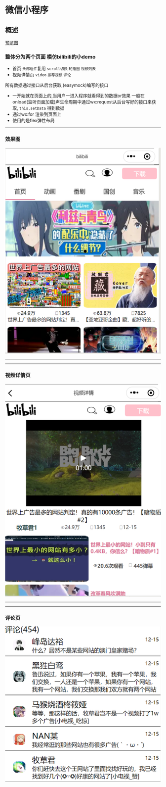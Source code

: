 # 微信小程序
## 概述
[预览图]('https://github.com/FanYaoFan/WeChatApp/blob/master/bilitest/gif/bili.gif')

### 整体分为两个页面 模仿bilibili的小demo
 * 首页 `头部组件`复用 `scroll切换` `轮播图`  `视频列表`
 * 视频详情页 `video` `推荐视频` `评论`

 所有数据通过接口从后台获取,(easymock)编写的接口 
   * 一开始就在页面上的,当用户一进入程序就看得到的数据or效果 一般在onload(监听页面加载)声生命周期中通过wx:request从后台写好的接口来获取, `this.setData` 得到数据
   * 通过wx:for 渲染到页面上
   * 使用的是flex弹性布局

*** 
### 效果图 
 ![首页](./images/bili.png)
 ***
 ***
### 视频详情页
 ![](./images/video.png)
 ***
 ***
### 评论页
 ![](./images/comment.png)

